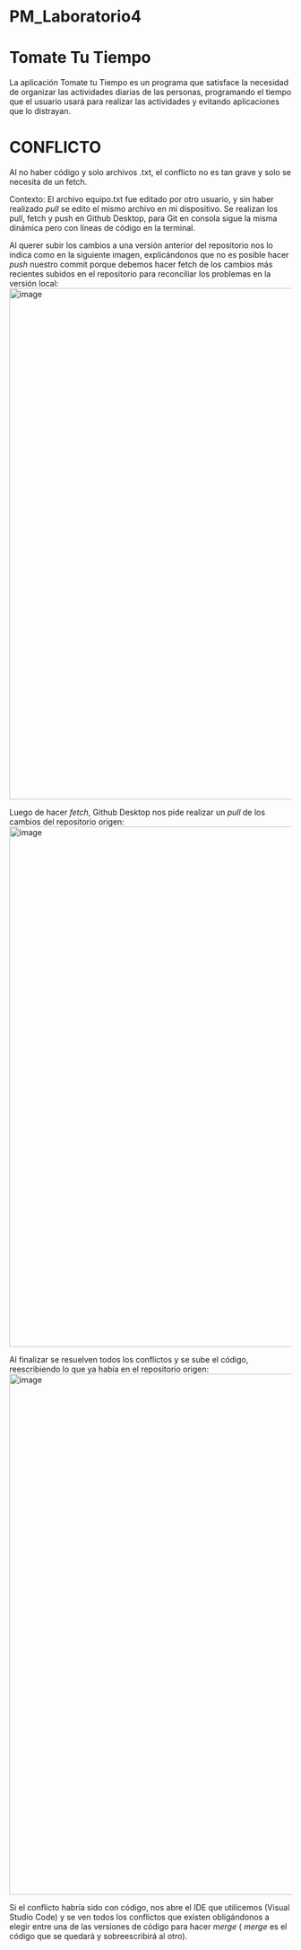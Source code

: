 # PM_Laboratorio4

# Tomate Tu Tiempo
La aplicación Tomate tu Tiempo es un programa que satisface la necesidad de organizar las actividades diarias de las personas, programando el tiempo que el usuario usará para realizar las actividades y evitando aplicaciones que lo distrayan.


# CONFLICTO
Al no haber código y solo archivos .txt, el conflicto no es tan grave y solo se necesita de un fetch.

Contexto:
El archivo equipo.txt fue editado por otro usuario, y sin haber realizado _pull_ se edito el mismo archivo en mi dispositivo.
Se realizan los pull, fetch y push en Github Desktop, para Git en consola sigue la misma dinámica pero con líneas de código en la terminal.

Al querer subir los cambios a una versión anterior del repositorio nos lo indica como en la siguiente imagen, explicándonos que no es posible hacer _push_ nuestro commit porque debemos hacer fetch de los cambios más recientes subidos en el repositorio para reconciliar los problemas en la versión local:
<img width="1484" height="911" alt="image" src="https://github.com/user-attachments/assets/0342f43c-a30f-4422-af0a-0141cfee6e97" />

Luego de hacer _fetch_, Github Desktop nos pide realizar un _pull_ de los cambios del repositorio origen:
<img width="1462" height="927" alt="image" src="https://github.com/user-attachments/assets/ee453099-ed3e-4051-9630-35b44532433b" />

Al finalizar se resuelven todos los conflictos y se sube el código, reescribiendo lo que ya había en el repositorio origen:
<img width="1498" height="928" alt="image" src="https://github.com/user-attachments/assets/a68998ce-69fe-4385-98ad-9ebb28ba94a8" />

Si el conflicto habría sido con código, nos abre el IDE que utilicemos (Visual Studio Code) y se ven todos los conflictos que existen obligándonos a elegir entre una de las versiones de código para hacer _merge_ ( _merge_ es el código que se quedará y sobreescribirá al otro).
